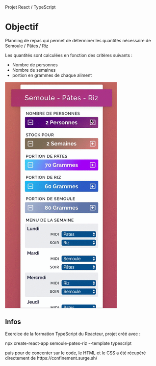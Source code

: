 Projet React / TypeScript

# Objectif

Planning de repas qui permet de déterminer les quantités nécessaire de Semoule / Pâtes / Riz

Les quantités sont calculées en fonction des critères suivants :

- Nombre de personnes
- Nombre de semaines
- portion en grammes de chaque aliment

![Gif demo](src/demo/semoule.gif)

## Infos

<p>Exercice de la formation TypeScript du Reacteur, projet créé avec : </p>
<p>npx create-react-app semoule-pates-riz --template typescript </p>
<p>puis pour de concenter sur le code, le HTML et le CSS a été récupéré directement de  https://confinement.surge.sh/</p>
